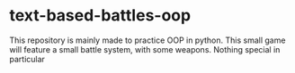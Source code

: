 # text-based-battles-oop
This repository is mainly made to practice OOP in python.
This small game will feature a small battle system, with some weapons. Nothing special in particular